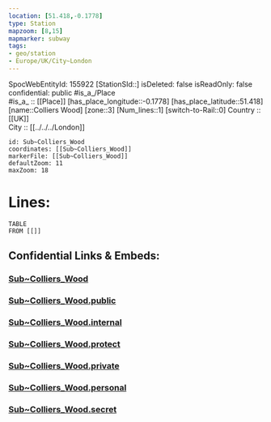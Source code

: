 ```yaml
---
location: [51.418,-0.1778] 
type: Station 
mapzoom: [8,15] 
mapmarker: subway 
tags:
- geo/station
- Europe/UK/City~London
---
```

SpocWebEntityId: 155922
[StationSId::] 
isDeleted: false
isReadOnly: false
confidential: public
#is_a_/Place  
#is_a_ :: [[Place]] 
[has_place_longitude::-0.1778] 
[has_place_latitude::51.418] 
[name::Colliers Wood] 
[zone::3] 
[Num_lines::1] 
[switch-to-Rail::0] 
Country :: [[UK]]  
City :: [[../../../London]]  


```leaflet
id: Sub~Colliers_Wood
coordinates: [[Sub~Colliers_Wood]] 
markerFile: [[Sub~Colliers_Wood]] 
defaultZoom: 11 
maxZoom: 18
```


# Lines: 
```dataview
TABLE 
FROM [[]] 
```


## Confidential Links & Embeds: 

### [Sub~Colliers_Wood](/_Standards/Earth/Continent/Europe/Europe~North/UK/England/Regions~England/London,Greater/cities~GreaterLondon/Underground/Station/Sub~Colliers_Wood.md) 

### [Sub~Colliers_Wood.public](/_public/Earth/Continent/Europe/Europe~North/UK/England/Regions~England/London,Greater/cities~GreaterLondon/Underground/Station/Sub~Colliers_Wood.public.md) 

### [Sub~Colliers_Wood.internal](/_internal/Earth/Continent/Europe/Europe~North/UK/England/Regions~England/London,Greater/cities~GreaterLondon/Underground/Station/Sub~Colliers_Wood.internal.md) 

### [Sub~Colliers_Wood.protect](/_protect/Earth/Continent/Europe/Europe~North/UK/England/Regions~England/London,Greater/cities~GreaterLondon/Underground/Station/Sub~Colliers_Wood.protect.md) 

### [Sub~Colliers_Wood.private](/_private/Earth/Continent/Europe/Europe~North/UK/England/Regions~England/London,Greater/cities~GreaterLondon/Underground/Station/Sub~Colliers_Wood.private.md) 

### [Sub~Colliers_Wood.personal](/_personal/Earth/Continent/Europe/Europe~North/UK/England/Regions~England/London,Greater/cities~GreaterLondon/Underground/Station/Sub~Colliers_Wood.personal.md) 

### [Sub~Colliers_Wood.secret](/_secret/Earth/Continent/Europe/Europe~North/UK/England/Regions~England/London,Greater/cities~GreaterLondon/Underground/Station/Sub~Colliers_Wood.secret.md)

